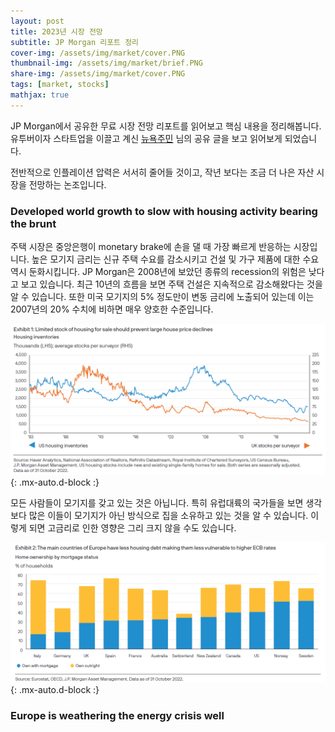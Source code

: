 ```yaml
---
layout: post
title: 2023년 시장 전망
subtitle: JP Morgan 리포트 정리
cover-img: /assets/img/market/cover.PNG
thumbnail-img: /assets/img/market/brief.PNG
share-img: /assets/img/market/cover.PNG
tags: [market, stocks]
mathjax: true
---
```


JP Morgan에서 공유한 무료 시장 전망 리포트를 읽어보고 핵심 내용을 정리해봅니다. 유투버이자 스타트업을 이끌고 계신 [뉴욕주민](https://www.youtube.com/@newyork-er/featured) 님의 공유 글을 보고 읽어보게 되었습니다.  

전반적으로 인플레이션 압력은 서서히 줄어들 것이고, 작년 보다는 조금 더 나은 자산 시장을 전망하는 논조입니다. 

### Developed world growth to slow with housing activity bearing the brunt  

주택 시장은 중앙은행이 monetary brake에 손을 댈 때 가장 빠르게 반응하는 시장입니다. 높은 모기지 금리는 신규 주택 수요를 감소시키고 건설 및 가구 제품에 대한 수요 역시 둔화시킵니다. JP Morgan은 2008년에 보았던 종류의 recession의 위험은 낮다고 보고 있습니다. 최근 10년의 흐름을 보면 주택 건설은 지속적으로 감소해왔다는 것을 알 수 있습니다. 또한 미국 모기지의 5% 정도만이 변동 금리에 노출되어 있는데 이는 2007년의 20% 수치에 비하면 매우 양호한 수준입니다.  

![structure](/assets/img/market/e1.PNG){: .mx-auto.d-block :}

모든 사람들이 모기지를 갖고 있는 것은 아닙니다. 특히 유럽대륙의 국가들을 보면 생각보다 많은 이들이 모기지가 아닌 방식으로 집을 소유하고 있는 것을 알 수 있습니다. 이렇게 되면 고금리로 인한 영향은 그리 크지 않을 수도 있습니다.  

![structure](/assets/img/market/e2.PNG){: .mx-auto.d-block :}

### Europe is weathering the energy crisis well  




